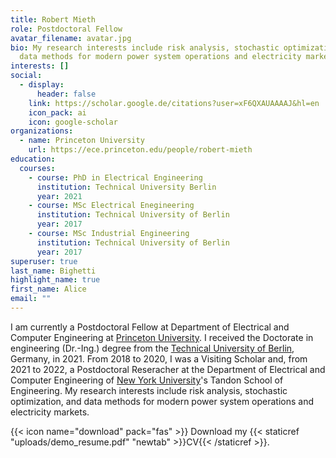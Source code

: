```yaml
---
title: Robert Mieth
role: Postdoctoral Fellow
avatar_filename: avatar.jpg
bio: My research interests include risk analysis, stochastic optimization, and
  data methods for modern power system operations and electricity markets.
interests: []
social:
  - display:
      header: false
    link: https://scholar.google.de/citations?user=xF6QXAUAAAAJ&hl=en
    icon_pack: ai
    icon: google-scholar
organizations:
  - name: Princeton University
    url: https://ece.princeton.edu/people/robert-mieth
education:
  courses:
    - course: PhD in Electrical Engineering
      institution: Technical University Berlin
      year: 2021
    - course: MSc Electrical Enegineering
      institution: Technical University of Berlin
      year: 2017
    - course: MSc Industrial Engineering
      institution: Technical University of Berlin
      year: 2017
superuser: true
last_name: Bighetti
highlight_name: true
first_name: Alice
email: ""
---
```


I am currently a Postdoctoral Fellow at Department of Electrical and Computer Engineering at [Princeton University](https://ece.princeton.edu/people/robert-mieth). I received the Doctorate in engineering (Dr.-Ing.) degree from the [Technical University of Berlin](https://www.control.tu-berlin.de/Welcome), Germany, in 2021. From 2018 to 2020, I was a Visiting Scholar and, from 2021 to 2022, a Postdoctoral Reseracher at the Department of Electrical and Computer Engineering of [New York University](https://engineering.nyu.edu/)'s Tandon School of Engineering. My research interests include risk analysis, stochastic optimization, and data methods for modern power system operations and electricity markets.

{{< icon name="download" pack="fas" >}} Download my {{< staticref "uploads/demo_resume.pdf" "newtab" >}}CV{{< /staticref >}}.
